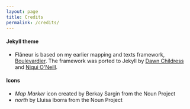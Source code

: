 ```yaml
---
layout: page
title: Credits
permalink: /credits/
---
```


#### Jekyll theme
* Flâneur is based on my earlier mapping and texts framework, [Boulevardier](https://github.com/kirschbombe/boulevardier). The framework was ported to Jekyll by [Dawn Childress](https://github.com/kirschbombe) and [Niqui O'Neill](https://github.com/dnoneill).


#### Icons
* _Map Marker_ icon created by Berkay Sargin from the Noun Project
* _north_ by Lluisa Iborra from the Noun Project
